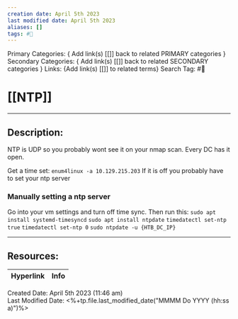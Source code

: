 ```yaml
---
creation date: April 5th 2023
last modified date: April 5th 2023
aliases: []
tags: #📕
---
```


Primary Categories: { Add link(s) [[]] back to related PRIMARY categories }
Secondary Categories:  { Add link(s) [[]] back to related SECONDARY categories }
Links: {Add link(s) [[]] to related terms}
Search Tag: #📕  

# [[NTP]]  
___

## Description:  

NTP is UDP so you probably wont see it on your nmap scan. Every DC has it open.

Get a time set:
`enum4linux -a 10.129.215.203`
If it is off you probably have to set your ntp server

### Manually setting a ntp server

Go into your vm settings and turn off time sync. Then run this:
`sudo apt install systemd-timesyncd`
`sudo apt install ntpdate`
`timedatectl set-ntp true`
`timedatectl set-ntp 0`
`sudo ntpdate -u {HTB_DC_IP}`


___

## Resources:

| Hyperlink | Info |
| --------- | ---- |


Created Date: April 5th 2023 (11:46 am)  
Last Modified Date: <%+tp.file.last_modified_date("MMMM Do YYYY (hh:ss a)")%>
